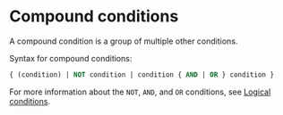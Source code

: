 # Compound conditions

A compound condition is a group of multiple other conditions.

Syntax for compound conditions:

```sql
{ (condition) | NOT condition | condition { AND | OR } condition }
```

For more information about the `NOT`, `AND`, and `OR` conditions, see [Logical conditions](../7.condition-of-oracle-mode/5.logical-conditions-of-oracle-mode.md).
